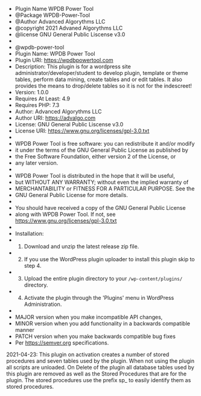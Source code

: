  * Plugin Name		WPDB Power Tool
 *	@Package			WPDB-Power-Tool
 *	@Author				Advanced Algorythms LLC
 *	@copyright		2021 Advaned Algorythms LLC
 *	@license			GNU General Public Liscense v3.0
 *
 *	@wpdb-power-tool
 *  Plugin Name:		WPDB Power Tool
 *	Plugin URI: 		https://wpdbpowertool.com
 *	Description: 		This plugin is for a wordpress site administrator/developer/student to develop plugin, template or theme tables, perform data mining, create tables and or edit tables. It also provides the means to drop/delete tables so it is not for the indescreet!
 *	Version: 			1.0.0
 * 	Requires At Least:	4.9
 *	Requires PHP:	7.3
 *	Author: 			Advanced Algorythms LLC
 *	Author URI:		https://advalgo.com
 *	License:			GNU General Public Liscense v3.0
 *	License URI:	https://www.gnu.org/licenses/gpl-3.0.txt
 *
 *	WPDB Power Tool is free software: you can redistribute it and/or modify
 *	it under the terms of the GNU General Public License as published by
 *	the Free Software Foundation, either version 2 of the License, or
 *	any later version.
 *
 *	WPDB Power Tool is distributed in the hope that it will be useful,
 *	but WITHOUT ANY WARRANTY; without even the implied warranty of
 *	MERCHANTABILITY or FITNESS FOR A PARTICULAR PURPOSE. See the
 *	GNU General Public License for more details.
 *
 *	You should have received a copy of the GNU General Public License
 *	along with WPDB Power Tool. If not, see https://www.gnu.org/licenses/gpl-3.0.txt
 *
 *	Installation:
 *	1. Download and unzip the latest release zip file.
 *	2. If you use the WordPress plugin uploader to install this plugin skip to step 4.
 *	3. Upload the entire plugin directory to your `/wp-content/plugins/` directory.
 *	4. Activate the plugin through the 'Plugins' menu in WordPress Administration.
 *
 * MAJOR version when you make incompatible API changes,
 * MINOR version when you add functionality in a backwards compatible manner
 * PATCH version when you make backwards compatible bug fixes
 * Per https://semver.org specifications.

2021-04-23:
This plugin on activation creates a number of stored procedures and seven tables used by the plugin.
When not using the plugin all scripts are unloaded. On Delete of the plugin all database tables used
by this plugin are removed as well as the Stored Procedures that are for the plugin.
The stored procedures use the prefix sp_ to easily identify them as stored procedures.
